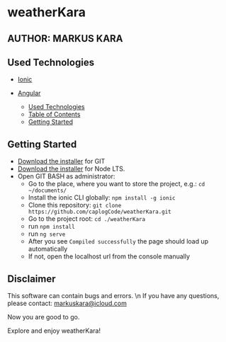 # weatherKara

## AUTHOR: MARKUS KARA

## Used Technologies

- [Ionic](https://ionicframework.com/)
- [Angular](https://angular.io/)

  - [Used Technologies](#used-technologies)
  - [Table of Contents](#table-of-contents)
  - [Getting Started](#getting-started)

## Getting Started

- [Download the installer](https://git-scm.com/downloads) for GIT
- [Download the installer](https://nodejs.org/) for Node LTS.
- Open GIT BASH as administrator:
  - Go to the place, where you want to store the project, e.g.: `cd ~/documents/`
  - Install the ionic CLI globally: `npm install -g ionic`
  - Clone this repository: `git clone https://github.com/caplogCode/weatherKara.git`
  - Go to the project root: `cd ./weatherKara`
  - run `npm install`
  - run `ng serve`  
  - After you see `Compiled successfully` the page should load up automatically
  - If not, open the localhost url from the console manually

## Disclaimer
This software can contain bugs and errors. \n If you have any questions, please contact: markuskara@icloud.com

Now you are good to go.

Explore and enjoy weatherKara!
